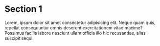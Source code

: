 # Section 1
Lorem, ipsum dolor sit amet consectetur adipisicing elit. Neque quam quis, repellat consequuntur omnis deserunt exercitationem vitae maxime? Possimus facilis labore nesciunt ullam officia illo hic recusandae, alias suscipit sequi.